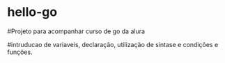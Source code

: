 # hello-go
#Projeto para acompanhar curso de go da alura

#intruducao de variaveis, declaração, utilização de sintase e condições e funções.
